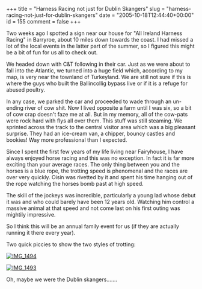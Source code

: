 +++
title = "Harness Racing not just for Dublin Skangers"
slug = "harness-racing-not-just-for-dublin-skangers"
date = "2005-10-18T12:44:40+00:00"
id = 155
comment = false
+++

Two weeks ago I spotted a sign near our house for "All Ireland Harness Racing" in Barryroe, about 10 miles down towards the coast. I had missed a lot of the local events in the latter part of the summer, so I figured this might be a bit of fun for us all to check out. 

We headed down with C&T following in their car. Just as we were about to fall into the Atlantic, we turned into a huge field which, according to my map, is very near the townland of Turkeyland. We are still not sure if this is where the guys who built the Ballincollig bypass live or if it is a refuge for abused poultry. 

In any case, we parked the car and proceeded to wade through an un-ending river of cow shit. Now I lived opposite a farm until I was six, so a bit of cow crap doesn't faze me at all. But in my memory, all of the cow-pats were rock hard with flys all over them. This stuff was still steaming. We sprinted across the track to the central visitor area which was a big pleasant surprise. They had an ice-cream van, a chipper, bouncy castles and bookies! Way more professional than I expected.

Since I spent the first few years of my life living near Fairyhouse, I have always enjoyed horse racing and this was no exception. In fact it is far more exciting than your average races. The only thing between you and the horses is a blue rope, the trotting speed is phenomenal and the races are over very quickly. Oisín was rivetted by it and spent his time hanging out of the rope watching the horses bomb past at high speed.

The skill of the jockeys was incredible, particularly a young lad whose debut it was and who could barely have been 12 years old. Watching him control a massive animal at that speed and not come last on his first outing was mightily impressive.

So I think this will be an annual family event for us (if they are actually running it there every year).

Two quick piccies to show the two styles of trotting:

[![IMG_1494](http://static.flickr.com/26/53699265_e098182cba_m.jpg)](http://www.flickr.com/photos/bandon1/53699265/ "Photo Sharing")

[![IMG_1493](http://static.flickr.com/28/53698955_85cb5f807d_m.jpg)](http://www.flickr.com/photos/bandon1/53698955/ "Photo Sharing")

Oh, maybe we were the Dublin skangers.......

